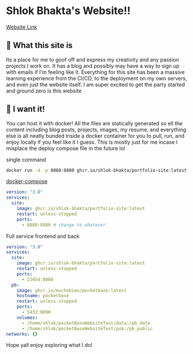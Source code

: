 # Shlok Bhakta's Website!!

[Website Link](https://shlokbhakta.dev/)

## 📃 What this site is

Its a place for me to goof off and express my creativity and any passion projects I work on. It has a blog and possibly may have a way to sign up with emails if I'm feeling like it. Everything for this site has been a massive learning experience from the CI/CD, to the deployment on my own servers, and even just the website itself. I am super excited to get the party started and ground zero is this website

## 🤤 I want it!

You can host it with docker! All the files are statically generated so ell the content including blog posts, projects, images, my resume, and everything else is all neatly bunded inside a docker container for you to pull, run, and enjoy locally if you feel like it I guess. This is mostly just for me incase I misplace the deploy compose file in the future lol

single command
```bash
docker run -d -p 8080:8080 ghcr.io/shlok-bhakta/portfolio-site:latest
```

[docker-compose](https://docs.docker.com/compose/)
```yaml
version: "3.8"
services:
  site:
    image: ghcr.io/shlok-bhakta/portfolio-site:latest
    restart: unless-stopped
    ports:
      - 8080:8080 # change to whatever
```

Full service frontend and back
```yaml
version: "3.8"
services:
  site:
    image: ghcr.io/shlok-bhakta/portfolio-site:latest
    restart: unless-stopped
    ports:
      - 23454:8080
  pb:
    image: ghcr.io/muchobien/pocketbase:latest
    hostname: pocketbase
    restart: unless-stopped
    ports:
      - 5432:8090
    volumes:
      - /home/shlok/pocketBaseWebsiteTest/data:/pb_data
      - /home/shlok/pocketBaseWebsiteTest/pub:/pb_public
networks: {}
```

Hope yall enjoy exploring what I do!

